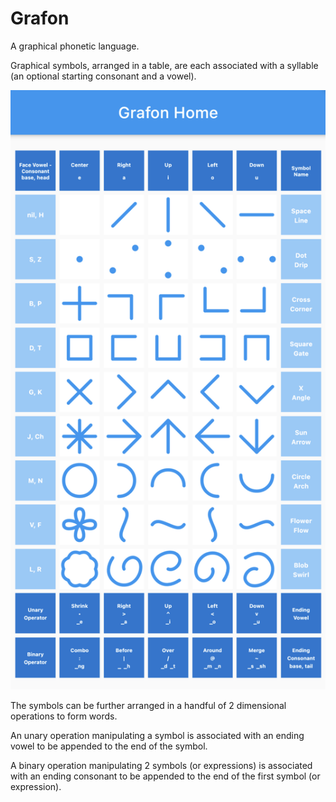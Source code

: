 # Grafon

A graphical phonetic language.  

Graphical symbols, arranged in a table, are each associated with a syllable (an optional starting 
consonant and a vowel).  

![Gra Table](/assets/images/gratable.png)

The symbols can be further arranged in a handful of 2 dimensional operations to form words.

An unary operation manipulating a symbol is associated with an ending 
vowel to be appended to the end of the symbol.

A binary operation manipulating 2 symbols (or expressions) is associated with an ending 
consonant to be appended to the end of the first symbol (or expression).
